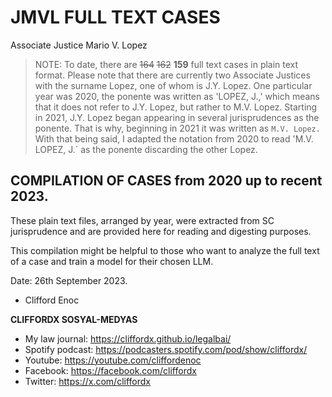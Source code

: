 # JMVL FULL TEXT CASES
Associate Justice Mario V. Lopez

> NOTE: To date, there are ~~164~~ ~~162~~ **159** full text cases in plain text format. Please note that there are currently two Associate Justices with the surname Lopez, one of whom is J.Y. Lopez.
> One particular year was 2020, the ponente was written as 'LOPEZ, J.,' which means that it does not refer to J.Y. Lopez, but rather to M.V. Lopez. Starting in 2021, J.Y. Lopez began appearing in several jurisprudences as the ponente. That is why, beginning in 2021 it was written as `M.V. Lopez.` With that being said, I adapted the notation from 2020 to read 'M.V. LOPEZ, J.` as the ponente discarding the other Lopez.

## COMPILATION OF CASES from 2020 up to recent 2023.

These plain text files, arranged by year, were extracted from SC jurisprudence and are provided here for reading and digesting purposes.

This compilation might be helpful to those who want to analyze the full text of a case and train a model for their chosen LLM.

Date: 26th September 2023.

- Clifford Enoc

**CLIFFORDX SOSYAL-MEDYAS**
- My law journal: https://cliffordx.github.io/legalbai/
- Spotify podcast: https://podcasters.spotify.com/pod/show/cliffordx/
- Youtube: https://youtube.com/cliffordenoc
- Facebook: https://facebook.com/cliffordx
- Twitter: https://x.com/cliffordx

